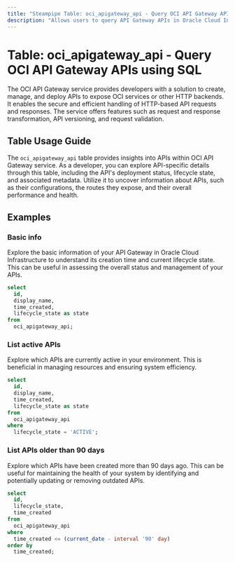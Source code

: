 ```yaml
---
title: "Steampipe Table: oci_apigateway_api - Query OCI API Gateway APIs using SQL"
description: "Allows users to query API Gateway APIs in Oracle Cloud Infrastructure."
---
```


# Table: oci_apigateway_api - Query OCI API Gateway APIs using SQL

The OCI API Gateway service provides developers with a solution to create, manage, and deploy APIs to expose OCI services or other HTTP backends. It enables the secure and efficient handling of HTTP-based API requests and responses. The service offers features such as request and response transformation, API versioning, and request validation.

## Table Usage Guide

The `oci_apigateway_api` table provides insights into APIs within OCI API Gateway service. As a developer, you can explore API-specific details through this table, including the API's deployment status, lifecycle state, and associated metadata. Utilize it to uncover information about APIs, such as their configurations, the routes they expose, and their overall performance and health.

## Examples

### Basic info
Explore the basic information of your API Gateway in Oracle Cloud Infrastructure to understand its creation time and current lifecycle state. This can be useful in assessing the overall status and management of your APIs.

```sql
select
  id,
  display_name,
  time_created,
  lifecycle_state as state
from
  oci_apigateway_api;
```


### List active APIs
Explore which APIs are currently active in your environment. This is beneficial in managing resources and ensuring system efficiency.

```sql
select
  id,
  display_name,
  time_created,
  lifecycle_state as state
from
  oci_apigateway_api
where
  lifecycle_state = 'ACTIVE';
```


### List APIs older than 90 days
Explore which APIs have been created more than 90 days ago. This can be useful for maintaining the health of your system by identifying and potentially updating or removing outdated APIs.

```sql
select
  id,
  lifecycle_state,
  time_created
from
  oci_apigateway_api
where
  time_created <= (current_date - interval '90' day)
order by
  time_created;
```